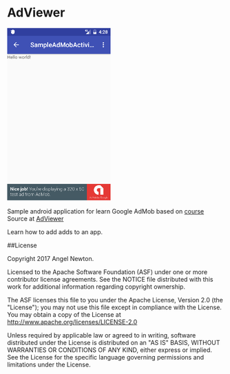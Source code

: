# AdViewer

![Scheme](/readmeImages/Screenshot_1487111336.png)

Sample android application for learn Google AdMob based on [course](https://www.udacity.com/course/monetize-your-android-app-with-ads--ud876-3)
Source at [AdViewer](https://github.com/udacity/google-play-services/tree/master/LessonAdMob_FINAL)

Learn how to add adds to an app.


##License

Copyright 2017 Angel Newton.

Licensed to the Apache Software Foundation (ASF) under one or more contributor license agreements. See the NOTICE file distributed with this work for additional information regarding copyright ownership. 

The ASF licenses this file to you under the Apache License, Version 2.0 (the "License"); you may not use this file except in compliance with the License. You may obtain a copy of the License at
http://www.apache.org/licenses/LICENSE-2.0

Unless required by applicable law or agreed to in writing, software distributed under the License is distributed on an "AS IS" BASIS, WITHOUT WARRANTIES OR CONDITIONS OF ANY KIND, either express or implied. See the License for the specific language governing permissions and limitations under the License.
